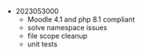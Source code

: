 * 2023053000
  * Moodle 4.1 and php 8.1 compliant
  * solve namespace issues
  * file scope cleanup
  * unit tests 
